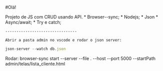 #Olá!

Projeto de JS com CRUD usando API.
    * Browser--sync;
    * Nodejs;
    * Json
    * Async/await;
    * Try e catch;
    
    --------------------------------
    
    Abrir a pasta admin no vscode e rodar o json server: 
```js
json-server --watch db.json
```
Rodar: 
browser-sync start --server --file . --host --port 5000 --startPath admin/telas/lista_cliente.html
